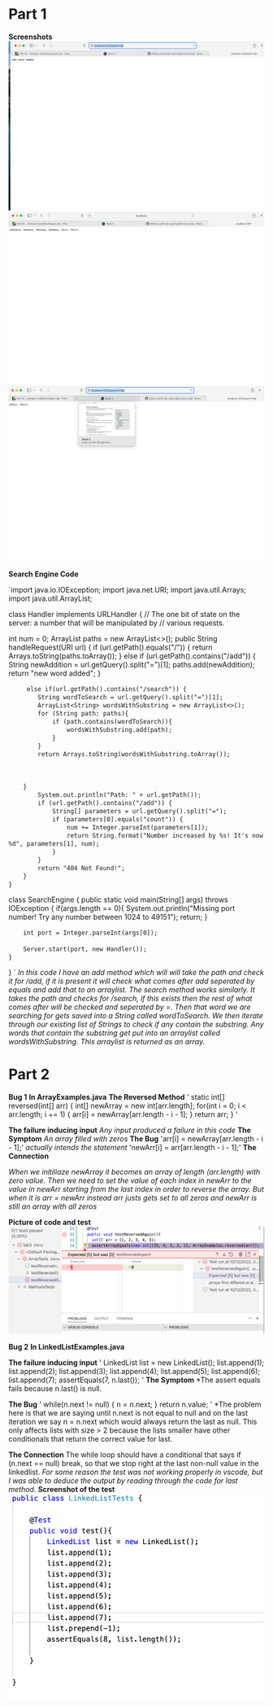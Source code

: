 # Part 1
**Screenshots**
![pic 1](showadded.png)
![pic 2](showlist.png)
![pic 3](showsearch.png)

**Search Engine Code**

`import java.io.IOException;
import java.net.URI;
import java.util.Arrays;
import java.util.ArrayList;


class Handler implements URLHandler {
    // The one bit of state on the server: a number that will be manipulated by
    // various requests.
   
   int num = 0;
   ArrayList<String> paths = new ArrayList<>();
    public String handleRequest(URI url) {
        if (url.getPath().equals("/")) {
            return Arrays.toString(paths.toArray());
        } else if (url.getPath().contains("/add")) {
            String newAddition = url.getQuery().split("=")[1];
            paths.add(newAddition);
            return "new word added";
          }
            
         else if(url.getPath().contains("/search")) {
            String wordToSearch = url.getQuery().split("=")[1];
            ArrayList<String> wordsWithSubstring = new ArrayList<>();
            for (String path: paths){
                if (path.contains(wordToSearch)){
                    wordsWithSubstring.add(path);
                }
            }
            return Arrays.toString(wordsWithSubstring.toArray());



        }
            System.out.println("Path: " + url.getPath());
            if (url.getPath().contains("/add")) {
                String[] parameters = url.getQuery().split("=");
                if (parameters[0].equals("count")) {
                    num += Integer.parseInt(parameters[1]);
                    return String.format("Number increased by %s! It's now %d", parameters[1], num);
                }
            }
            return "404 Not Found!";
        }
    }


class SearchEngine {
    public static void main(String[] args) throws IOException {
        if(args.length == 0){
            System.out.println("Missing port number! Try any number between 1024 to 49151");
            return;
        }

        int port = Integer.parseInt(args[0]);

        Server.start(port, new Handler());
    }
}
`
*In this code I have an add method which will will take the path and check it for /add, if it is present it will check what comes after add seperated by equals and add that to an arraylist.
The search method works similarly. It takes the path and checks for /search, if this exists then the rest of what comes after will be checked and seperated by =. Then that word we are searching for gets saved into a String called wordToSearch. We then iterate through our existing list of Strings to check if any contain the substring. Any words that contain the substring get put into an arraylist called wordsWithSubstring. This arraylist is returned as an array.*






# Part 2
**Bug 1**
**In ArrayExamples.java**
**The Reversed Method**
'
static int[] reversed(int[] arr) {
    int[] newArray = new int[arr.length];
    for(int i = 0; i < arr.length; i += 1) {
      arr[i] = newArray[arr.length - i - 1];
    }
    return arr;
  }
'

**The failure inducing input**
*Any input produced a failure in this code*
**The Symptom**
*An array filled with zeros*
**The Bug**
'arr[i]  = newArray[arr.length - i - 1];'
*actually intends the statement*
'newArr[i] = arr[arr.length - i - 1];'
**The Connection**

*When we initiliaze newArray it becomes an array of length (arr.length) with zero value.*
 *Then we need to set the value of each index in newArr to the value in newArr starting from the last index in order to reverse the array.*
 *But when it is arr = newArr instead arr justs gets set to all zeros and newArr is still an array with all zeros*

**Picture of code and test**
![test for reversed](TestReversed.png)

**Bug 2**
**In LinkedListExamples.java**

**The failure inducing input**
'
 LinkedList list = new LinkedList();
        list.append(1);
        list.append(2);
        list.append(3);
        list.append(4);
        list.append(5);
        list.append(6);
        list.append(7);
        assertEquals(7, n.last());
        '
**The Symptom**
*The assert equals fails because n.last() is null.

**The Bug**
'
while(n.next != null) {
            n = n.next;
        }
        return n.value;
     '
     *The problem here is that we are saying until n.next is not equal to null and on the last iteration we say n = n.next which would always return the last as null.
     This only affects lists with size > 2 because the lists smaller have other conditionals that return the correct value for last.
     

**The Connection**
The while loop should have a conditional that says if (n.next == null) break, so that we stop right at the last non-null value in the linkedlist.
*For some reason the test was not working properly in vscode, but I was able to deduce the output by reading through the code for last method.*
**Screenshot of the test**
![scshot](testforll.png)

